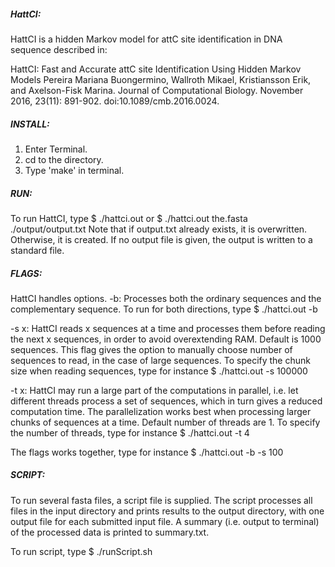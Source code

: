 ##### HattCI: #####
HattCI is a hidden Markov model for attC site identification in DNA sequence described in:

HattCI: Fast and Accurate attC site Identification Using Hidden Markov Models
Pereira Mariana Buongermino, Wallroth Mikael, Kristiansson Erik, and Axelson-Fisk Marina. Journal of Computational Biology. November 2016, 23(11): 891-902. doi:10.1089/cmb.2016.0024. 

##### INSTALL: #####
1. Enter Terminal.
2. cd to the directory.
3. Type 'make' in terminal.

##### RUN: #####
To run HattCI, type
$ ./hattci.out <fasta file> <location to put the output file>
or
$ ./hattci.out the.fasta ./output/output.txt
Note that if output.txt already exists, it is overwritten.
Otherwise, it is created. If no output file is given, the output is written to
a standard file.

##### FLAGS: #####
HattCI handles options.
-b:
Processes both the ordinary sequences and the complementary
sequence.
To run for both directions, type
$ ./hattci.out -b <fasta file> <location to put the output file>

-s x:
HattCI reads x sequences at a time and processes them before reading the next x sequences, in order to avoid overextending RAM. Default is 1000 sequences.
This flag gives the option to manually choose number of sequences to read, in
the case of large sequences.
To specify the chunk size when reading sequences, type for instance
$ ./hattci.out -s 100000 <fasta file> <location to put the output file>

-t x:
HattCI may run a large part of the computations in parallel, i.e. let different threads process a set of sequences, which in turn gives a reduced computation time. The parallelization works best when processing larger chunks of sequences at a time. Default number of threads are 1.
To specify the number of threads, type for instance
$ ./hattci.out -t 4 <fasta file> <location to put the output file>

The flags works together, type for instance
$ ./hattci.out -b -s 100 <fasta file> <location to put the output file>

##### SCRIPT: #####
To run several fasta files, a script file is supplied.
The script processes all files in the input directory and prints results to the output directory, with one output file for each submitted input file.
A summary (i.e. output to terminal) of the processed data is printed to summary.txt.

To run script, type
$ ./runScript.sh
